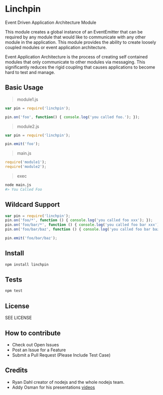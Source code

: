 # Linchpin

Event Driven Application Architecture Module

This module creates a global instance of an EventEmitter that can be
required by any module that would like to communicate with any other
module in the application.  This module provides the ability to create
loosely coupled modules or event application architecture.

Event Application Architecture is the process of creating self contained
modules that only communicate to other modules via messaging.  This
significantly reduces the rigid coupling that causes applications to
become hard to test and manage.


## Basic Usage

>module1.js

``` javascript
var pin = require('linchpin');

pin.on('foo', function() { console.log('you called foo.'); });
```

>module2.js

``` javascript
var pin = require('linchpin');

pin.emit('foo');
```

>main.js

``` javascript
require('module1');
require('module2');
```

>exec

``` sh
node main.js
#> You Called Foo
```

## Wildcard Support

``` javascript
var pin = require('linchpin');
pin.on('foo/*', function () { console.log('you called foo xxx'); });
pin.on('foo/bar/*', function () { console.log('you called foo bar xxx'); });
pin.on('foo/bar/baz', function () { console.log('you called foo bar baz'); });

pin.emit('foo/bar/baz');

```

## Install

``` sh
npm install linchpin
```

## Tests

``` sh
npm test
```

## License

SEE LICENSE

## How to contribute

* Check out Open Issues
* Post an Issue for a Feature
* Submit a Pull Request (Please Include Test Case)

## Credits

* Ryan Dahl creator of nodejs and the whole nodejs team.
* Addy Osman for his presentations
[videos](http://addyosmani.com/scalable-javascript-videos/)

